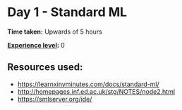 # Day 1 - Standard ML

**Time taken:** Upwards of 5 hours

**[Experience level](https://github.com/bo0tzz/Advent-of-Code-2017/blob/master/README.md#experience-levels):** 0

## Resources used:

* https://learnxinyminutes.com/docs/standard-ml/
* http://homepages.inf.ed.ac.uk/stg/NOTES/node2.html
* https://smlserver.org/ide/
